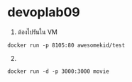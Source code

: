# devoplab09

1. ต้องไปรันใน VM
```
docker run -p 8105:80 awesomekid/test
```

2.
```
docker run -d -p 3000:3000 movie
```

